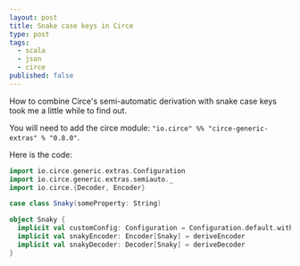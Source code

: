 ```yaml
---
layout: post
title: Snake case keys in Circe
type: post
tags:
  - scala
  - json
  - circe
published: false
---
```


How to combine Circe's semi-automatic derivation with snake case keys took me a little
while to find out.

You will need to add the circe module: `"io.circe" %% "circe-generic-extras" % "0.8.0"`.

Here is the code:

```scala
import io.circe.generic.extras.Configuration
import io.circe.generic.extras.semiauto._
import io.circe.{Decoder, Encoder}

case class Snaky(someProperty: String)

object Snaky {
  implicit val customConfig: Configuration = Configuration.default.withSnakeCaseKeys.withDefaults
  implicit val snakyEncoder: Encoder[Snaky] = deriveEncoder
  implicit val snakyDecoder: Decoder[Snaky] = deriveDecoder
}
```

